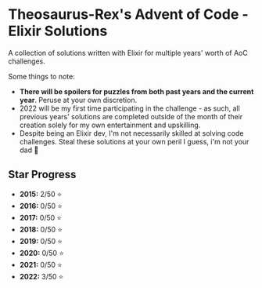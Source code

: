 # Theosaurus-Rex's Advent of Code - Elixir Solutions

A collection of solutions written with Elixir for multiple years' worth of AoC challenges.

Some things to note:

- **There will be spoilers for puzzles from both past years and the current year**. Peruse at your own discretion.
- 2022 will be my first time participating in the challenge - as such, all previous years' solutions are completed outside of the month of their creation solely for my own entertainment and upskilling.
- Despite being an Elixir dev, I'm not necessarily skilled at solving code challenges. Steal these solutions at your own peril I guess, i'm not your dad 🤷

## Star Progress

- **2015:** 2/50 ⭐️
- **2016:** 0/50 ⭐️
- **2017:** 0/50 ⭐️
- **2018:** 0/50 ⭐️
- **2019:** 0/50 ⭐️
- **2020:** 0/50 ⭐️
- **2021:** 0/50 ⭐️
- **2022:** 3/50 ⭐️
